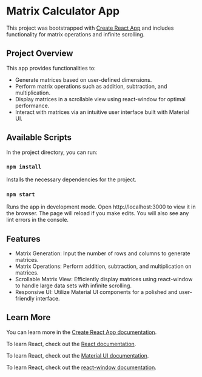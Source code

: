 # Matrix Calculator App

This project was bootstrapped with [Create React App]([https://github.com/facebook/create-react-app](https://matrix-calculators.vercel.app/)) and includes functionality for matrix operations and infinite scrolling.

## Project Overview

This app provides functionalities to:

* Generate matrices based on user-defined dimensions.
* Perform matrix operations such as addition, subtraction, and multiplication.
* Display matrices in a scrollable view using react-window for optimal performance.
* Interact with matrices via an intuitive user interface built with Material UI.


## Available Scripts

In the project directory, you can run:

### `npm install`

Installs the necessary dependencies for the project.

### `npm start`

Runs the app in development mode.
Open http://localhost:3000 to view it in the browser.
The page will reload if you make edits.
You will also see any lint errors in the console.


## Features

* Matrix Generation: Input the number of rows and columns to generate matrices.
* Matrix Operations: Perform addition, subtraction, and multiplication on matrices.
* Scrollable Matrix View: Efficiently display matrices using react-window to handle large data sets with infinite scrolling.
* Responsive UI: Utilize Material UI components for a polished and user-friendly interface.

## Learn More

You can learn more in the [Create React App documentation](https://facebook.github.io/create-react-app/docs/getting-started).

To learn React, check out the [React documentation](https://reactjs.org/).

To learn React, check out the [Material UI documentation](https://mui.com/).

To learn React, check out the [react-window documentation](https://www.npmjs.com/package/react-window).
